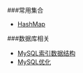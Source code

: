 ###常用集合
- [HashMap](https://github.com/changeandlove/java-base_core/tree/master/docs/collections/HashMap.md)


###数据库相关
- [MySQL索引数据结构](https://github.com/changeandlove/java-base_core/tree/master/docs/db/mysql/IndexDataStructure.md)
- [MySQL优化](https://github.com/changeandlove/java-base_core/tree/master/docs/db/mysql/SQL-optimize.md)